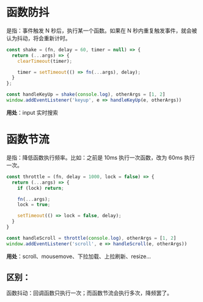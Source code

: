 # 函数防抖

是指：事件触发 N 秒后，执行某一个函数。如果在 N 秒内重复触发事件，就会被认为抖动，将会重新计时。

``` js
const shake = (fn, delay = 60, timer = null) => {
  return (...args) => {
    clearTimeout(timer);

    timer = setTimeout(() => fn(...args), delay);
  }
};

const handleKeyUp = shake(console.log), otherArgs = [1, 2]
window.addEventListener('keyup', e => handleKeyUp(e, otherArgs))
```

**用处**：input 实时搜索

# 函数节流

是指：降低函数执行频率。比如：之前是 10ms 执行一次函数，改为 60ms 执行一次。

``` js
const throttle = (fn, delay = 1000, lock = false) => {
  return (...args) => {
    if (lock) return;

    fn(...args);
    lock = true;

    setTimeout(() => lock = false, delay);
  }
}

const handleScroll = throttle(console.log), otherArgs = [1, 2]
window.addEventListener('scroll', e => handleScroll(e, otherArgs))
```

**用处**：scroll、mousemove、下拉加载、上拉刷新、resize...

## 区别：

函数抖动：回调函数只执行一次；而函数节流会执行多次，降频罢了。

